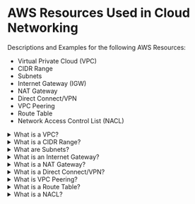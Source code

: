 # AWS Resources Used in Cloud Networking

Descriptions and Examples for the following AWS Resources:

- Virtual Private Cloud (VPC)
- CIDR Range
- Subnets
- Internet Gateway (IGW)
- NAT Gateway
- Direct Connect/VPN
- VPC Peering
- Route Table
- Network Access Control List (NACL)



<details><summary>What is a VPC?</summary><p>

### VPC:
![VPC](images/vpc-icon.svg)
- Virtual Private Cloud
- Create a virtual networking environment
- Isolated section of your AWS services - keeps your stuff contained

It’s customisable:
- Private and public access (depending on what you’re architecting)
- IP ranges
- Security controls - NACL
- Connect to on premises infra via VPN/Direct connect - hybrid cloud
- Route Table
- Connect it to the internet or on premises infra
- NAT gateway - bastion/jumpbox
- VPC Peering (no transitive peering, you have to be explicit)

Your VPC sits inside a Region. Subnets sit inside a VPC.

NOTE: Your free AWS account comes with a default VPC and we’re going to create a custom VPC.

</p></details>


<details><summary>What is a CIDR Range?</summary><p>
  
### CIDR:

CIDR stand for Classless Inter-Domain Routing
  
CIDR is a shorthand method for representing a range of IP addresses.

Here are some examples of IP Addresses:

- 192.168.0.4
- 13.34.16.191

Here are some examples of CIDR Numbers:

- 127.0.0.0/24 means the same as 127.0.0/24 and means from to 127.0.0.0 to 127.0.0.255
- 14.0.0.0/8 means the same as 14/8 and means from to 14.0.0.0 to 14.255.255.255

CIDRs look very much like IP Addresses but they _are not the same thing_.

#### How does 14/8 mean 14.0.0.0 to 14.255.255.255?

An IP number is made up of 32 'bits' in binary. What 32/8 means is:

- the first 8 bits are fixed (in this case, the _14_).
- the remaining 24 bits (32 minus 8) will be variable (in this case the last three sets of numbers, which can all be 0,1,2,3,.... up to 255).

</p></details>

<details><summary>What are Subnets?</summary><p>

Pending Input

</p></details>

<details><summary>What is an Internet Gateway?</summary><p>

![IGW](images/igw-icon.svg)


Pending Input

</p></details>

<details><summary>What is a NAT Gateway?</summary><p>

![NAT](images/nat-icon.svg)

Pending Input

</p></details>

<details><summary>What is a Direct Connect/VPN?</summary><p>

![DirectConnect](images/direct-connect-icon.svg)

Pending Input

</p></details>

<details><summary>What is VPC Peering?</summary><p>

![Peering](images/vpc-peering-icon.svg)

Pending Input

</p></details>

<details><summary>What is a Route Table?</summary><p>

![Router](images/router-icon.svg)

Pending Input

</p></details>

<details><summary>What is a NACL?</summary><p>

![NACL](images/nacl-icon.svg)

Pending Input

</p></details>




